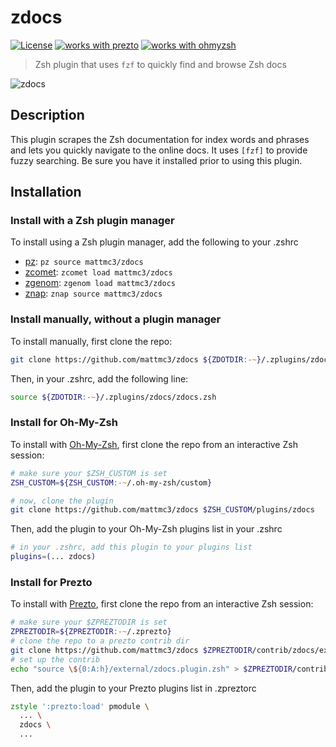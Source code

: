 # zdocs

[![License](https://img.shields.io/badge/license-MIT-007EC7)](/LICENSE)
[![works with prezto](https://img.shields.io/badge/works%20with-%E2%9D%AF%E2%9D%AF%E2%9D%AF%20prezto-red)](#install-for-prezto)
[![works with ohmyzsh](https://img.shields.io/badge/works%20with-%20%E2%9E%9C%20oh--my--zsh-C2D33F)](#install-for-oh-my-zsh)

> Zsh plugin that uses `fzf` to quickly find and browse Zsh docs

![zdocs](https://raw.githubusercontent.com/mattmc3/zdocs/resources/img/zdocs.gif)

## Description

This plugin scrapes the Zsh documentation for index words and phrases and lets you
quickly navigate to the online docs. It uses `[fzf]` to provide fuzzy searching. Be sure
you have it installed prior to using this plugin.

## Installation

### Install with a Zsh plugin manager

To install using a Zsh plugin manager, add the following to your .zshrc

- [pz]: `pz source mattmc3/zdocs`
- [zcomet]: `zcomet load mattmc3/zdocs`
- [zgenom]: `zgenom load mattmc3/zdocs`
- [znap]: `znap source mattmc3/zdocs`

### Install manually, without a plugin manager

To install manually, first clone the repo:

```zsh
git clone https://github.com/mattmc3/zdocs ${ZDOTDIR:-~}/.zplugins/zdocs
```

Then, in your .zshrc, add the following line:

```zsh
source ${ZDOTDIR:-~}/.zplugins/zdocs/zdocs.zsh
```

### Install for Oh-My-Zsh

To install with [Oh-My-Zsh][ohmyzsh], first clone the repo from an interactive Zsh session:

```zsh
# make sure your $ZSH_CUSTOM is set
ZSH_CUSTOM=${ZSH_CUSTOM:-~/.oh-my-zsh/custom}

# now, clone the plugin
git clone https://github.com/mattmc3/zdocs $ZSH_CUSTOM/plugins/zdocs
```

Then, add the plugin to your Oh-My-Zsh plugins list in your .zshrc

```zsh
# in your .zshrc, add this plugin to your plugins list
plugins=(... zdocs)
```

### Install for Prezto

To install with [Prezto][prezto], first clone the repo from an interactive Zsh session:

```zsh
# make sure your $ZPREZTODIR is set
ZPREZTODIR=${ZPREZTODIR:-~/.zprezto}
# clone the repo to a prezto contrib dir
git clone https://github.com/mattmc3/zdocs $ZPREZTODIR/contrib/zdocs/external
# set up the contrib
echo "source \${0:A:h}/external/zdocs.plugin.zsh" > $ZPREZTODIR/contrib/zdocs/init.zsh
```

Then, add the plugin to your Prezto plugins list in .zpreztorc

```zsh
zstyle ':prezto:load' pmodule \
  ... \
  zdocs \
  ...
```

[ohmyzsh]: https://github.com/ohmyzsh/ohmyzsh
[prezto]: https://github.com/sorin-ionescu/prezto
[zshzoo]: https://github.com/zshzoo/zshzoo
[pz]: https://github.com/mattmc3/pz
[zcomet]: https://github.com/agkozak/zcomet
[zgenom]: https://github.com/jandamm/zgenom
[znap]: https://github.com/marlonrichert/zsh-snap
[fzf]: https://github.com/junegunn/fzf

